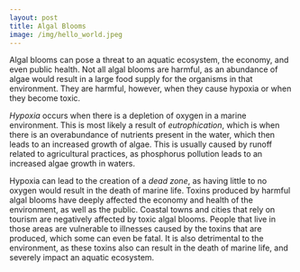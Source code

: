 ```yaml
---
layout: post
title: Algal Blooms
image: /img/hello_world.jpeg
---
```


Algal blooms can pose a threat to an aquatic ecosystem, the economy, and even
public health. Not all algal blooms are harmful, as an abundance of algae would
result in a large food supply for the organisms in that environment. They are
harmful, however, when they cause hypoxia or when they become toxic.

*Hypoxia* occurs when there is a depletion of oxygen in a marine environment.
This is most likely a result of *eutrophication*, which is when there is an
overabundance of nutrients present in the water, which then leads to an increased
growth of algae. This is usually caused by runoff related to agricultural
practices, as phosphorus pollution leads to an increased algae growth in waters.

Hypoxia can lead to the creation of a *dead zone*, as having little to no oxygen
would result in the death of marine life. Toxins produced by harmful algal blooms
have deeply affected the economy and health of the environment, as well as the
public. Coastal towns and cities that rely on tourism are negatively affected by
toxic algal blooms. People that live in those areas are vulnerable to illnesses
caused by the toxins that are produced, which some can even be fatal. It is also
detrimental to the environment, as these toxins also can result in the death of
marine life, and severely impact an aquatic ecosystem.
